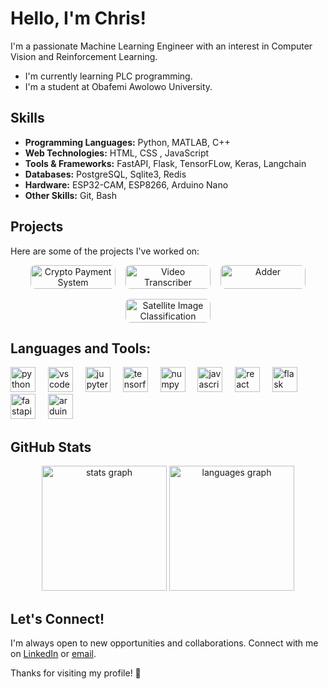 <!-- <div align="center">
  <img height="200" src="https://i.imgflip.com/65efzo.gif"  />
</div>
-->

# Hello, I'm Chris!

I'm a passionate Machine Learning Engineer with an interest in Computer Vision and Reinforcement Learning.

-  I'm currently learning PLC programming.
-  I'm a student at Obafemi Awolowo University.
<!-- -  I'm currently working on [Current Project or Focus]. -->
<!-- -  How to reach me: [My Email](christopheraliu07@gmail.com) | [My Linkedin](https://linkedin/al/al-chris) -->

<!-- ## Connect with me: -->

<!-- [![LinkedIn](https://raw.githubusercontent.com/rahuldkjain/github-profile-readme-generator/master/src/images/icons/Social/linked-in-alt.svg)](https://linkedin.com/in/al-chris) -->
<!-- [<img src="https://raw.githubusercontent.com/rahuldkjain/github-profile-readme-generator/master/src/images/icons/Social/linked-in-alt.svg" alt="CSS3" width="40" height="40"/>](https://linkedin.com/in/al-chris) -->

## Skills

- **Programming Languages:** Python, MATLAB, C++
- **Web Technologies:** HTML, CSS , JavaScript
- **Tools & Frameworks:** FastAPI, Flask, TensorFLow, Keras, Langchain
- **Databases:** PostgreSQL, Sqlite3, Redis
- **Hardware:** ESP32-CAM, ESP8266, Arduino Nano
- **Other Skills:** Git, Bash

## Projects

Here are some of the projects I've worked on:

<div align="center" style="display: flex; flex-wrap: wrap; gap: 16px; justify-content: center;">

  <a href="https://github.com/al-chris/Crypto-Payment-System" style="flex: 1 1 calc(33.333% - 32px); max-width: calc(33.333% - 32px); text-align: center; box-sizing: border-box;">
          <img src="https://github-readme-stats.vercel.app/api/pin/?username=al-chris&repo=Crypto-Payment-System&theme=dracula&hide_border=false" alt="Crypto Payment System" style="width: 100%; height: auto; border-radius: 8px;" />
        </a>

  <a href="https://github.com/al-chris/PIPELINE" style="flex: 1 1 calc(33.333% - 32px); max-width: calc(33.333% - 32px); text-align: center; box-sizing: border-box;">
    <img src="https://github-readme-stats.vercel.app/api/pin/?username=al-chris&repo=PIPELINE&theme=dracula&hide_border=false" alt="Video Transcriber" style="width: 100%; height: auto; border-radius: 8px;" />
  </a>

  <a href="https://github.com/al-chris/MicrogridSim" style="flex: 1 1 calc(33.333% - 32px); max-width: calc(33.333% - 32px); text-align: center; box-sizing: border-box;">
    <img src="https://github-readme-stats.vercel.app/api/pin/?username=al-chris&repo=MicrogridSim&theme=dracula&hide_border=false" alt="Adder" style="width: 100%; height: auto; border-radius: 8px;" />
  </a>

  <a href="https://github.com/al-chris/sentinelNet" style="flex: 1 1 calc(33.333% - 32px); max-width: calc(33.333% - 32px); text-align: center; box-sizing: border-box;">
    <img src="https://github-readme-stats.vercel.app/api/pin/?username=al-chris&repo=sentinelNet&theme=dracula&hide_border=false" alt="Satellite Image Classification" style="width: 100%; height: auto; border-radius: 8px;" />
  </a>

</div>



## Languages and Tools:

<div align="left">
  <img src="https://cdn.jsdelivr.net/gh/devicons/devicon/icons/python/python-original.svg" height="40" alt="python logo"  />
  <img width="12" />
  <img src="https://cdn.jsdelivr.net/gh/devicons/devicon/icons/vscode/vscode-original.svg" height="40" alt="vscode logo"  />
  <img width="12" />
  <img src="https://cdn.jsdelivr.net/gh/devicons/devicon/icons/jupyter/jupyter-original.svg" height="40" alt="jupyter logo"  />
  <img width="12" />
  <img src="https://cdn.jsdelivr.net/gh/devicons/devicon/icons/tensorflow/tensorflow-original.svg" height="40" alt="tensorflow logo"  />
  <img width="12" />
  <img src="https://cdn.jsdelivr.net/gh/devicons/devicon/icons/numpy/numpy-original.svg" height="40" alt="numpy logo"  />
  <img width="12" />
  <img src="https://cdn.jsdelivr.net/gh/devicons/devicon/icons/javascript/javascript-original.svg" height="40" alt="javascript logo"  />
  <img width="12" />
  <img src="https://cdn.jsdelivr.net/gh/devicons/devicon/icons/react/react-original.svg" height="40" alt="react logo"  />
  <img width="12" />
  <img src="https://cdn.jsdelivr.net/gh/devicons/devicon/icons/flask/flask-original.svg" height="40" alt="flask logo"  />
  <img width="12" />
  <img src="https://cdn.jsdelivr.net/gh/devicons/devicon/icons/fastapi/fastapi-original.svg" height="40" alt="fastapi logo"  />
  <img width="12" />
  <img src="https://cdn.jsdelivr.net/gh/devicons/devicon/icons/arduino/arduino-original.svg" height="40" alt="arduino logo"  />
</div>



## GitHub Stats

<div align="center">
  <img src="https://github-readme-stats.vercel.app/api?username=al-chris&hide_title=false&hide_rank=false&show_icons=true&include_all_commits=true&count_private=true&disable_animations=false&theme=dracula&locale=en&hide_border=false&order=1" height="200" alt="stats graph"  />
  <img src="https://github-readme-stats.vercel.app/api/top-langs?username=al-chris&locale=en&hide_title=false&layout=compact&card_width=320&langs_count=5&theme=dracula&theme=dracula&order=2" height="200" alt="languages graph"  />
</div>

<!--
## Recent Blog Posts

- [Blog Post 1 Title](Link to Blog Post 1)
- [Blog Post 2 Title](Link to Blog Post 2)
- [Blog Post 3 Title](Link to Blog Post 3)
-->

## Let's Connect!

I'm always open to new opportunities and collaborations. Connect with me on [LinkedIn](https://linkedin.com/in/al-chris) or [email](mailto:christopheraliu07@gmail.com).

Thanks for visiting my profile! 🐸
